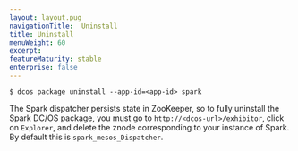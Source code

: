 ```yaml
---
layout: layout.pug
navigationTitle:  Uninstall
title: Uninstall
menuWeight: 60
excerpt:
featureMaturity: stable
enterprise: false
---
```


<!-- This source repo for this topic is https://github.com/mesosphere/spark-build -->


    $ dcos package uninstall --app-id=<app-id> spark

The Spark dispatcher persists state in ZooKeeper, so to fully
uninstall the Spark DC/OS package, you must go to
`http://<dcos-url>/exhibitor`, click on `Explorer`, and delete the
znode corresponding to your instance of Spark. By default this is
`spark_mesos_Dispatcher`.

